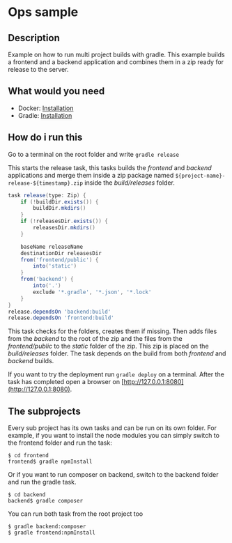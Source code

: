 # Ops sample
## Description
Example on how to run multi project builds with gradle.
This example builds a frontend and a backend application and combines them in a zip ready for release to the server.

## What would you need

 * Docker: [Installation](https://docs.docker.com/engine/installation/)
 * Gradle: [Installation](https://gradle.org/gradle-download/)
 
## How do i run this

Go to a terminal on the root folder and write `gradle release`

This starts the release task, this tasks builds the *frontend* and *backend* applications and merge them inside 
a zip package named `${project-name}-release-${timestamp}.zip` inside the *build/releases* folder.

```gradle
task release(type: Zip) {
    if (!buildDir.exists()) {
        buildDir.mkdirs()
    }
    if (!releasesDir.exists()) {
        releasesDir.mkdirs()
    }

    baseName releaseName
    destinationDir releasesDir
    from('frontend/public') {
        into('static')
    }
    from('backend') {
        into('.')
        exclude '*.gradle', '*.json', '*.lock'
    }
}
release.dependsOn 'backend:build'
release.dependsOn 'frontend:build'
```

This task checks for the folders, creates them if missing. Then adds files from the *backend* to the root of the zip 
and the files from the *frontend/public* to the *static* folder of the zip. This zip is placed on the *build/releases* folder.
The task depends on the build from both *frontend* and *backend* builds.

If you want to try the deployment run `gradle deploy` on a terminal. After the task
has completed open a browser on [http://127.0.0.1:8080](http://127.0.0.1:8080).

## The subprojects

Every sub project has its own tasks and can be run on its own folder.
For example, if you want to install the node modules you can simply switch to the frontend folder and run the task:

```shell
$ cd frontend
frontend$ gradle npmInstall
```

Or if you want to run composer on backend, switch to the backend folder and run the gradle task.

```shell
$ cd backend
backend$ gradle composer
```

You can run both task from the root project too

```shell
$ gradle backend:composer
$ gradle frontend:npmInstall
```